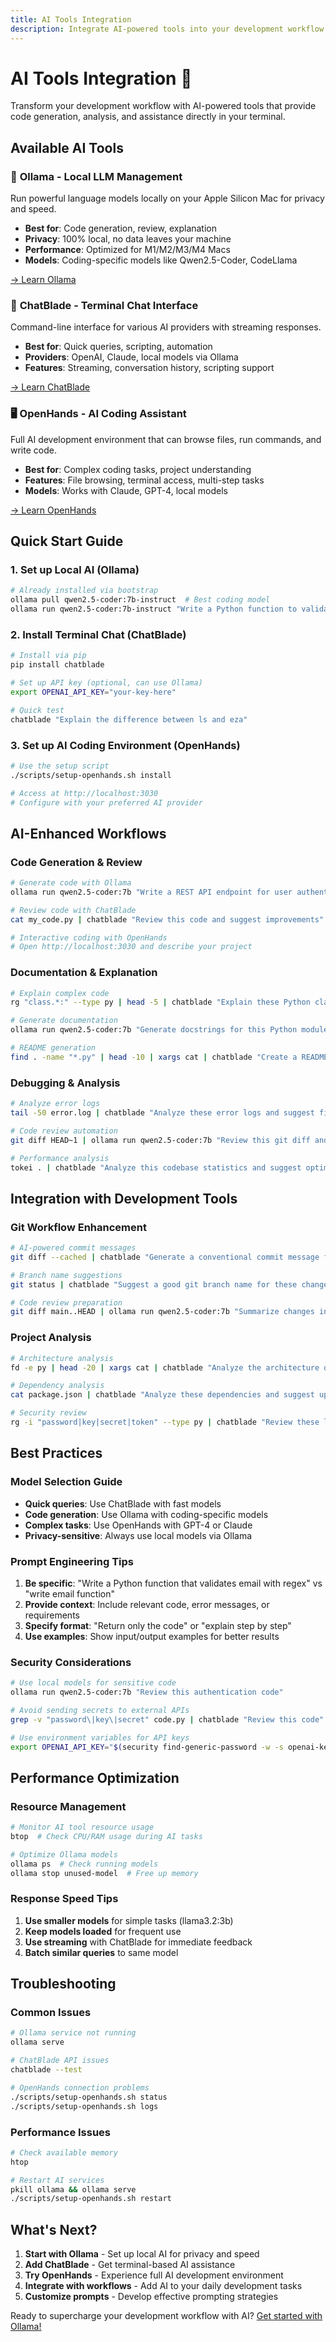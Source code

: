 ```yaml
---
title: AI Tools Integration
description: Integrate AI-powered tools into your development workflow for enhanced productivity
---
```


# AI Tools Integration 🤖

Transform your development workflow with AI-powered tools that provide code generation, analysis, and assistance directly in your terminal.

## Available AI Tools

### 🦙 **Ollama - Local LLM Management**
Run powerful language models locally on your Apple Silicon Mac for privacy and speed.

- **Best for**: Code generation, review, explanation
- **Privacy**: 100% local, no data leaves your machine
- **Performance**: Optimized for M1/M2/M3/M4 Macs
- **Models**: Coding-specific models like Qwen2.5-Coder, CodeLlama

[→ Learn Ollama](./ollama/)

### 💬 **ChatBlade - Terminal Chat Interface**
Command-line interface for various AI providers with streaming responses.

- **Best for**: Quick queries, scripting, automation
- **Providers**: OpenAI, Claude, local models via Ollama
- **Features**: Streaming, conversation history, scripting support

[→ Learn ChatBlade](./chatblade/)

### 🖥️ **OpenHands - AI Coding Assistant**
Full AI development environment that can browse files, run commands, and write code.

- **Best for**: Complex coding tasks, project understanding
- **Features**: File browsing, terminal access, multi-step tasks
- **Models**: Works with Claude, GPT-4, local models

[→ Learn OpenHands](./openhands/)

## Quick Start Guide

### 1. **Set up Local AI (Ollama)**
```bash
# Already installed via bootstrap
ollama pull qwen2.5-coder:7b-instruct  # Best coding model
ollama run qwen2.5-coder:7b-instruct "Write a Python function to validate email addresses"
```

### 2. **Install Terminal Chat (ChatBlade)**
```bash
# Install via pip
pip install chatblade

# Set up API key (optional, can use Ollama)
export OPENAI_API_KEY="your-key-here"

# Quick test
chatblade "Explain the difference between ls and eza"
```

### 3. **Set up AI Coding Environment (OpenHands)**
```bash
# Use the setup script
./scripts/setup-openhands.sh install

# Access at http://localhost:3030
# Configure with your preferred AI provider
```

## AI-Enhanced Workflows

### **Code Generation & Review**
```bash
# Generate code with Ollama
ollama run qwen2.5-coder:7b "Write a REST API endpoint for user authentication in Python FastAPI"

# Review code with ChatBlade
cat my_code.py | chatblade "Review this code and suggest improvements"

# Interactive coding with OpenHands
# Open http://localhost:3030 and describe your project
```

### **Documentation & Explanation**
```bash
# Explain complex code
rg "class.*:" --type py | head -5 | chatblade "Explain these Python class definitions"

# Generate documentation
ollama run qwen2.5-coder:7b "Generate docstrings for this Python module: $(cat utils.py)"

# README generation
find . -name "*.py" | head -10 | xargs cat | chatblade "Create a README.md for this Python project"
```

### **Debugging & Analysis**
```bash
# Analyze error logs
tail -50 error.log | chatblade "Analyze these error logs and suggest fixes"

# Code review automation
git diff HEAD~1 | ollama run qwen2.5-coder:7b "Review this git diff and suggest improvements"

# Performance analysis
tokei . | chatblade "Analyze this codebase statistics and suggest optimization areas"
```

## Integration with Development Tools

### **Git Workflow Enhancement**
```bash
# AI-powered commit messages
git diff --cached | chatblade "Generate a conventional commit message for these changes"

# Branch name suggestions
git status | chatblade "Suggest a good git branch name for these changes"

# Code review preparation
git diff main..HEAD | ollama run qwen2.5-coder:7b "Summarize changes in this PR"
```

### **Project Analysis**
```bash
# Architecture analysis
fd -e py | head -20 | xargs cat | chatblade "Analyze the architecture of this Python project"

# Dependency analysis
cat package.json | chatblade "Analyze these dependencies and suggest updates"

# Security review
rg -i "password|key|secret|token" --type py | chatblade "Review these lines for security issues"
```

## Best Practices

### **Model Selection Guide**
- **Quick queries**: Use ChatBlade with fast models
- **Code generation**: Use Ollama with coding-specific models
- **Complex tasks**: Use OpenHands with GPT-4 or Claude
- **Privacy-sensitive**: Always use local models via Ollama

### **Prompt Engineering Tips**
1. **Be specific**: "Write a Python function that validates email with regex" vs "write email function"
2. **Provide context**: Include relevant code, error messages, or requirements
3. **Specify format**: "Return only the code" or "explain step by step"
4. **Use examples**: Show input/output examples for better results

### **Security Considerations**
```bash
# Use local models for sensitive code
ollama run qwen2.5-coder:7b "Review this authentication code"

# Avoid sending secrets to external APIs
grep -v "password\|key\|secret" code.py | chatblade "Review this code"

# Use environment variables for API keys
export OPENAI_API_KEY="$(security find-generic-password -w -s openai-key)"
```

## Performance Optimization

### **Resource Management**
```bash
# Monitor AI tool resource usage
btop  # Check CPU/RAM usage during AI tasks

# Optimize Ollama models
ollama ps  # Check running models
ollama stop unused-model  # Free up memory
```

### **Response Speed Tips**
1. **Use smaller models** for simple tasks (llama3.2:3b)
2. **Keep models loaded** for frequent use
3. **Use streaming** with ChatBlade for immediate feedback
4. **Batch similar queries** to same model

## Troubleshooting

### **Common Issues**
```bash
# Ollama service not running
ollama serve

# ChatBlade API issues
chatblade --test

# OpenHands connection problems
./scripts/setup-openhands.sh status
./scripts/setup-openhands.sh logs
```

### **Performance Issues**
```bash
# Check available memory
htop

# Restart AI services
pkill ollama && ollama serve
./scripts/setup-openhands.sh restart
```

## What's Next?

1. **Start with Ollama** - Set up local AI for privacy and speed
2. **Add ChatBlade** - Get terminal-based AI assistance
3. **Try OpenHands** - Experience full AI development environment
4. **Integrate with workflows** - Add AI to your daily development tasks
5. **Customize prompts** - Develop effective prompting strategies

Ready to supercharge your development workflow with AI? [Get started with Ollama!](./ollama/)
